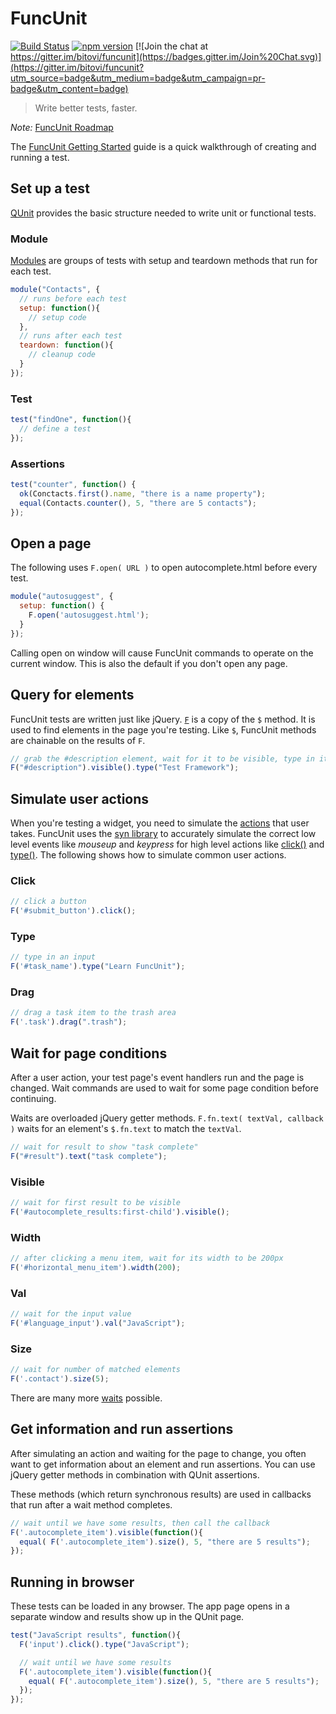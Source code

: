 <!--
@hide title

@constructor FuncUnit
@group actions Actions
@group css CSS
@group dimensions Dimensions
@group manipulation Manipulation
@group traversal Traversal
@group waits Waits
@group utilities Utilities

-->
# FuncUnit

[![Build Status](https://travis-ci.org/bitovi/funcunit.svg?branch=master)](https://travis-ci.org/bitovi/funcunit)
[![npm version](https://badge.fury.io/js/funcunit.svg)](https://badge.fury.io/js/funcunit)
[![Join the chat at https://gitter.im/bitovi/funcunit](https://badges.gitter.im/Join%20Chat.svg)](https://gitter.im/bitovi/funcunit?utm_source=badge&utm_medium=badge&utm_campaign=pr-badge&utm_content=badge)
> Write better tests, faster.

*Note:* [FuncUnit Roadmap](http://forum.javascriptmvc.com/#Topic/32525000001436023)

The [FuncUnit Getting Started](http://funcunit.com/guides/Guides.guides.start.html) guide is a quick walkthrough of creating and running a test.

## Set up a test

[QUnit](http://docs.jquery.com/Qunit) provides the basic structure needed to write unit or functional tests.

### Module

[Modules](http://docs.jquery.com/QUnit/module#namelifecycle) are groups of tests with setup and teardown methods that run for each test.

```js
module("Contacts", {
  // runs before each test
  setup: function(){
    // setup code
  },
  // runs after each test
  teardown: function(){
    // cleanup code
  }
});
```

### Test

```js
test("findOne", function(){
  // define a test
});
```

### Assertions

```js
test("counter", function() {
  ok(Conctacts.first().name, "there is a name property");
  equal(Contacts.counter(), 5, "there are 5 contacts");
});
```

## Open a page

The following uses `F.open( URL )` to open autocomplete.html before every test.

```js
module("autosuggest", {
  setup: function() {
    F.open('autosuggest.html');
  }
});
```

Calling open on window will cause FuncUnit commands to operate on the current window.  This is also the default if you don't open any page.


## Query for elements

FuncUnit tests are written just like jQuery. [`F`](http://funcunit.com/guides/funcunit.finding.html) is a copy of the `$` method. It is used to find elements in the page you're testing. Like `$`, FuncUnit methods are chainable on the results of `F`.

```js
// grab the #description element, wait for it to be visible, type in it
F("#description").visible().type("Test Framework");
```

## Simulate user actions

When you're testing a widget, you need to simulate the [actions](http://funcunit.com/guides/Guides.actions.html) that user takes.  FuncUnit uses the
[syn library](https://github.com/bitovi/syn) to accurately simulate the correct low level events like _mouseup_ and _keypress_ for high
level actions like [click()](http://funcunit.com/docs/FuncUnit.prototype.click.html) and [type()](http://funcunit.com/docs/FuncUnit.prototype.type.html).  The following shows how to simulate common user actions.

### Click

```js
// click a button
F('#submit_button').click();
```

### Type

```js
// type in an input
F('#task_name').type("Learn FuncUnit");
```

### Drag

```js
// drag a task item to the trash area
F('.task').drag(".trash");
```

## Wait for page conditions

After a user action, your test page's event handlers run and the page is changed.
Wait commands are used to wait for some page condition before continuing.

Waits are overloaded jQuery getter methods.  `F.fn.text( textVal, callback )`
waits for an element's `$.fn.text` to match the `textVal`.

```js
// wait for result to show "task complete"
F("#result").text("task complete");
```

### Visible

```js
// wait for first result to be visible
F('#autocomplete_results:first-child').visible();
```

### Width

```js
// after clicking a menu item, wait for its width to be 200px
F('#horizontal_menu_item').width(200);
```

### Val

```js
// wait for the input value
F('#language_input').val("JavaScript");
```

### Size

```js
// wait for number of matched elements
F('.contact').size(5);
```

There are many more [waits](http://funcunit.com/guides/Guides.waits.html) possible.


<h2 id="get">Get information and run assertions</h2>

After simulating an action and waiting for the page to change, you often want to get information
about an element and run assertions.  You can use jQuery getter methods in combination with QUnit assertions.

These methods (which return synchronous results) are used in callbacks that run after a wait method completes.

```js
// wait until we have some results, then call the callback
F('.autocomplete_item').visible(function(){
  equal( F('.autocomplete_item').size(), 5, "there are 5 results");
});
```

<h2 id="browser">Running in browser</h2>

These tests can be loaded in any browser.  The app page opens in a separate window and results show up in the QUnit page.

```js
test("JavaScript results", function(){
  F('input').click().type("JavaScript");

  // wait until we have some results
  F('.autocomplete_item').visible(function(){
    equal( F('.autocomplete_item').size(), 5, "there are 5 results");
  });
});
```

